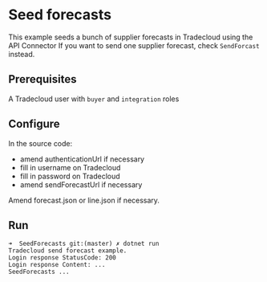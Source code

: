 # Seed forecasts

This example seeds a bunch of supplier forecasts in Tradecloud using the API Connector
If you want to send one supplier forecast, check `SendForcast` instead.

## Prerequisites

A Tradecloud user with `buyer` and `integration` roles

## Configure

In the source code:
- amend authenticationUrl if necessary
- fill in username on Tradecloud
- fill in password on Tradecloud
- amend sendForecastUrl if necessary

Amend forecast.json or line.json if necessary.

## Run

```
➜  SeedForecasts git:(master) ✗ dotnet run
Tradecloud send forecast example.
Login response StatusCode: 200
Login response Content: ...
SeedForecasts ...
```